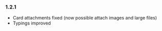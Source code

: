 ### 1.2.1

- Card attachments fixed (now possible attach images and large files)
- Typings improved
